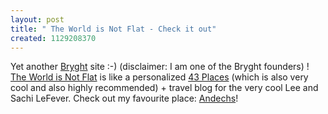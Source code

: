 ```yaml
---
layout: post
title: " The World is Not Flat - Check it out"
created: 1129208370
---
```

Yet another <a href="http://bryght.com/">Bryght</a> site :-) (disclaimer: I am one of the Bryght founders) ! <a href="http://www.theworldisnotflat.com/">The World is Not Flat</a> is like a personalized <a href="http://www.43places.com/places/view/194102">43 Places</a> (which is also very cool and also highly recommended) + travel blog for the very cool Lee and Sachi LeFever. Check out my favourite place: <a href="http://www.theworldisnotflat.com/blog/roland-tanglao-bryght-com/andechs-big-beer-and-big-pieces-of-pork-yum">Andechs</a>!

